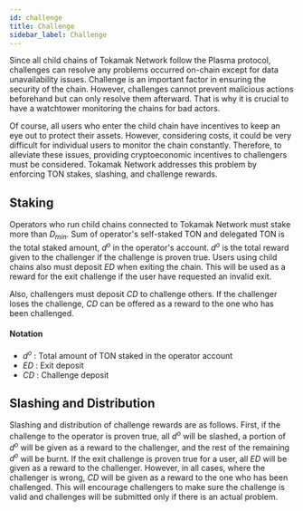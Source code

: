```yaml
---
id: challenge
title: Challenge
sidebar_label: Challenge
---
```


Since all child chains of Tokamak Network follow the Plasma protocol, challenges can resolve any problems occurred on-chain except for data unavailability issues. Challenge is an important factor in ensuring the security of the chain. However, challenges cannot prevent malicious actions beforehand but can only resolve them afterward. That is why it is crucial to have a watchtower monitoring the chains for bad actors.

Of course, all users who enter the child chain have incentives to keep an eye out to protect their assets. However, considering costs, it could be very difficult for individual users to monitor the chain constantly. Therefore, to alleviate these issues, providing cryptoeconomic incentives to challengers must be considered. Tokamak Network addresses this problem by enforcing TON stakes, slashing, and challenge rewards.


## Staking
Operators who run child chains connected to Tokamak Network must stake more than $D_{min}$. Sum of operator's self-staked TON and delegated TON is the total staked amount, $d^{o}$ in the operator's account. $d^{o}$ is the total reward given to the challenger if the challenge is proven true. Users using child chains also must deposit $ED$ when exiting the chain. This will be used as a reward for the exit challenge if the user have requested an invalid exit.

Also, challengers must deposit $CD$ to challenge others. If the challenger loses the challenge, $CD$ can be offered as a reward to the one who has been challenged.


#### Notation
- $d^{o}$ : Total amount of TON staked in the operator account
- $ED$ : Exit deposit
- $CD$ : Challenge deposit


## Slashing and Distribution
Slashing and distribution of challenge rewards are as follows. First, if the challenge to the operator is proven true, all $d^{o}$ will be slashed, a portion of $d^{o}$ will be given as a reward to the challenger, and the rest of the remaining $d^{o}$ will be burnt. If the exit challenge is proven true for a user, all $ED$ will be given as a reward to the challenger. However, in all cases, where the challenger is wrong, $CD$ will be given as a reward to the one who has been challenged. This will encourage challengers to make sure the challenge is valid and challenges will be submitted only if there is an actual problem.
